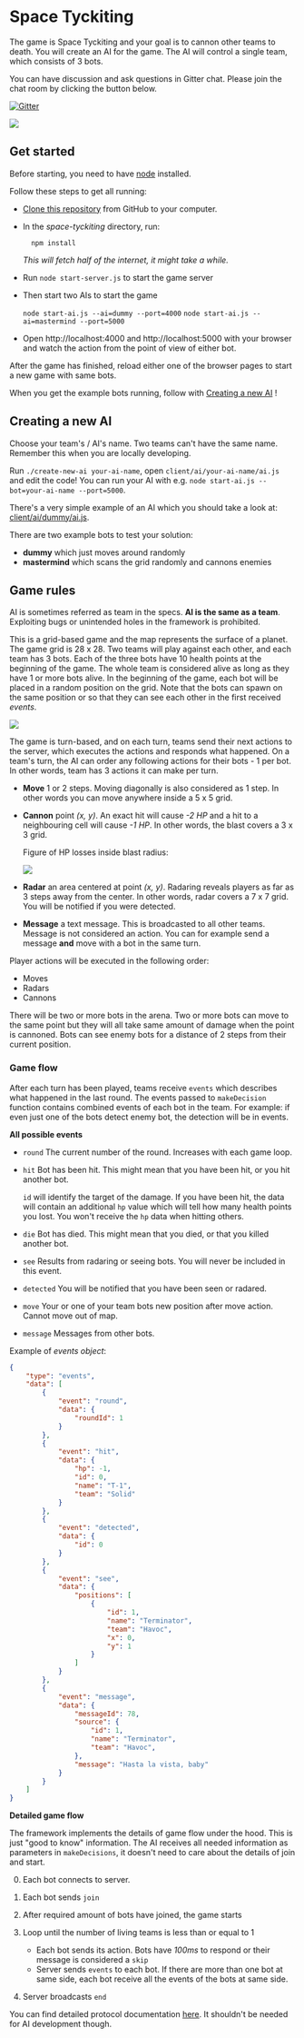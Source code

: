 # Space Tyckiting

The game is Space Tyckiting and your goal is to cannon other teams to death. You will create an AI for the game. The AI will control a single team, which consists of 3 bots.


You can have discussion and ask questions in Gitter chat. Please join the chat room by clicking the button below.

[![Gitter](https://badges.gitter.im/Join%20Chat.svg)](https://gitter.im/futurice/space-tyckiting?utm_source=badge&utm_medium=badge&utm_campaign=pr-badge&utm_content=badge)

![](http://media.giphy.com/media/Is8y3IXz8Fflm/giphy.gif)

## Get started

Before starting, you need to have [node](http://nodejs.org/) installed.

Follow these steps to get all running:

* [Clone this repository](https://help.github.com/articles/which-remote-url-should-i-use/#cloning-with-https-recommended) from GitHub to your computer.

* In the *space-tyckiting* directory, run:

        npm install

    *This will fetch half of the internet, it might take a while.*

* Run `node start-server.js` to start the game server

* Then start two AIs to start the game

    `node start-ai.js --ai=dummy --port=4000`
    `node start-ai.js --ai=mastermind --port=5000`


* Open http://localhost:4000 and http://localhost:5000 with your browser and watch the action from the point of view of either bot.

After the game has finished, reload either one of the browser pages to start a new game with same bots.


When you get the example bots running, follow with [Creating a new AI](#creating-a-new-ai) !


## Creating a new AI

Choose your team's / AI's name. Two teams can't have the same name.
Remember this when you are locally developing.

Run ```./create-new-ai your-ai-name```, open `client/ai/your-ai-name/ai.js` and edit the code! You can run your AI with e.g. `node start-ai.js --bot=your-ai-name --port=5000`.

There's a very simple example of an AI which you should take a look at: [client/ai/dummy/ai.js](client/ai/dummy/ai.js).

There are two example bots to test your solution:

* **dummy** which just moves around randomly
* **mastermind** which scans the grid randomly and cannons enemies


## Game rules

AI is sometimes referred as team in the specs. **AI is the same as a team**.
Exploiting bugs or unintended holes in the framework is prohibited.

This is a grid-based game and the map represents the surface of a planet.
The game grid is 28 x 28. Two teams will play against each other, and each
team has 3 bots. Each of the three bots have 10 health points at the beginning
of the game. The whole team is considered alive as long as they have 1 or more
bots alive. In the beginning of the game, each bot will be placed in a
random position on the grid. Note that the bots can spawn on the same position or
so that they can see each other in the first received *events*.


![](docs/game-grid.png)

The game is turn-based, and on each turn, teams send their next actions to the server, which executes the actions and responds what happened. On a team's turn, the AI can order any following actions for their bots - 1 per bot. In other words, team has 3 actions it can make per turn.

* **Move** 1 or 2 steps. Moving diagonally is also considered as 1 step. In other words you can move anywhere inside a 5 x 5 grid.

* **Cannon** point *(x, y)*. An exact hit will cause *-2 HP*  and a hit to a neighbouring cell will cause *-1 HP*. In other words, the blast covers a 3 x 3 grid.

    Figure of HP losses inside blast radius:

    ![](docs/blast-area.png)

* **Radar** an area centered at point *(x, y)*. Radaring reveals players as far as 3 steps away from the center. In other words, radar covers a 7 x 7 grid. You will be notified if you were detected.

* **Message** a text message. This is broadcasted to all other teams. Message is not considered an action. You can for example send a message **and** move with a bot in the same turn.


Player actions will be executed in the following order:

* Moves
* Radars
* Cannons

There will be two or more bots in the arena. Two or more bots can move to the same point but they will all take same amount of damage when the point is cannoned. Bots can see enemy bots for a distance of 2 steps from their current position.

### Game flow

After each turn has been played, teams receive `events` which describes what happened in the last round.
The events passed to `makeDecision` function contains combined events of each bot in the team.
For example: if even just one of the bots detect enemy bot, the detection will be in events.

**All possible events**

* `round` The current number of the round. Increases with each game loop.

* `hit` Bot has been hit. This might mean that you have been hit, or you hit another bot.

    `id` will identify the target of the damage. If you have been hit,
    the data will contain an additional `hp` value which will tell how many
    health points you lost. You won't receive the `hp` data when hitting others.

* `die` Bot has died. This might mean that you died, or that you killed another bot.

* `see` Results from radaring or seeing bots. You will never be included in this event.

* `detected` You will be notified that you have been seen or radared.

* `move` Your or one of your team bots new position after move action. Cannot move out of map.

* `message` Messages from other bots.

Example of *events object*:

```json
{
    "type": "events",
    "data": [
        {
            "event": "round",
            "data": {
                "roundId": 1
            }
        },
        {
            "event": "hit",
            "data": {
                "hp": -1,
                "id": 0,
                "name": "T-1",
                "team": "Solid"
            }
        },
        {
            "event": "detected",
            "data": {
                "id": 0
            }
        },
        {
            "event": "see",
            "data": {
                "positions": [
                    {
                        "id": 1,
                        "name": "Terminator",
                        "team": "Havoc",
                        "x": 0,
                        "y": 1
                    }
                ]
            }
        },
        {
            "event": "message",
            "data": {
                "messageId": 78,
                "source": {
                    "id": 1,
                    "name": "Terminator",
                    "team": "Havoc",
                },
                "message": "Hasta la vista, baby"
            }
        }
    ]
}
```

**Detailed game flow**

The framework implements the details of game flow under the hood. This is just "good to know" information.
The AI receives all needed information as parameters in `makeDecisions`, it doesn't need to
care about the details of join and start.

0. Each bot connects to server.
1. Each bot sends `join`
2. After required amount of bots have joined, the game starts
3. Loop until the number of living teams is less than or equal to 1

    * Each bot sends its action. Bots have *100ms* to respond or their message is considered a `skip`
    * Server sends `events` to each bot. If there are more than one bot at same side, each bot receive all the events of the bots at same side.
4. Server broadcasts `end`

You can find detailed protocol documentation [here](DETAILS.md). It shouldn't be needed for AI development though.
